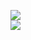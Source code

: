 [![](https://img.shields.io/badge/Made%20With-Github%20Spray-lightgrey.svg?style=for-the-badge&logo=github)](https://github.com/Annihil/github-spray#6651)  
[![](https://i.imgur.com/2DrTn0Z.gif)](https://github.com/Annihil/github-spray)